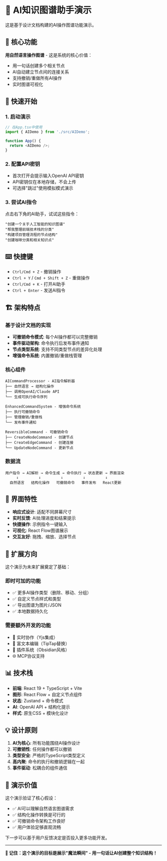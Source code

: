 # 🤖 AI知识图谱助手演示

这是基于设计文档构建的AI操作图谱功能演示。

## 🎯 核心功能

**用自然语言操作图谱** - 这是系统的核心价值：

- 用一句话创建多个相关节点
- AI自动建立节点间的连接关系
- 支持撤销/重做所有AI操作
- 实时图谱可视化

## 🚀 快速开始

### 1. 启动演示

```typescript
// 在App.tsx中使用
import { AIDemo } from './src/AIDemo';

function App() {
  return <AIDemo />;
}
```

### 2. 配置API密钥

- 首次打开会提示输入OpenAI API密钥
- API密钥仅在本地存储，不会上传
- 可选择"跳过"使用模拟模式演示

### 3. 尝试AI指令

点击右下角的AI助手，试试这些指令：

```
"创建一个关于人工智能的知识图谱"
"帮我整理前端技术栈的分类"
"构建项目管理流程的节点结构"
"创建咖啡分类和相关知识点"
```

## ⌨️ 快捷键

- `Ctrl/Cmd + Z` - 撤销操作
- `Ctrl + Y` / `Cmd + Shift + Z` - 重做操作  
- `Ctrl/Cmd + K` - 打开AI助手
- `Ctrl + Enter` - 发送AI指令

## 🏗️ 架构特点

### 基于设计文档的实现

- **可撤销命令模式**: 每个AI操作都可以完整撤销
- **事件驱动架构**: 命令执行后发布事件通知
- **节点类型系统**: 支持不同类型节点的差异化处理
- **增强命令系统**: 内置撤销/重做栈管理

### 核心组件

```
AICommandProcessor - AI指令解析器
├── 自然语言 → 结构化操作
├── 调用OpenAI/Claude API
└── 生成可执行命令序列

EnhancedCommandSystem - 增强命令系统  
├── 执行可撤销命令
├── 管理撤销/重做栈
└── 发布事件通知

ReversibleCommand - 可撤销命令
├── CreateNodeCommand - 创建节点
├── CreateEdgeCommand - 创建连接
└── UpdateNodeCommand - 更新节点
```

### 数据流

```
用户指令 → AI解析 → 命令生成 → 命令执行 → 状态更新 → 界面渲染
     ↓         ↓         ↓         ↓         ↓
  自然语言   结构化操作   可撤销命令   事件发布   React更新
```

## 🎨 界面特性

- **响应式设计**: 适配不同屏幕尺寸
- **实时反馈**: AI处理进度和结果提示
- **快捷操作**: 示例指令一键输入
- **可视化**: React Flow图谱展示
- **交互友好**: 拖拽、缩放、选择节点

## 🔧 扩展方向

这个演示为未来扩展奠定了基础：

### 即时可加的功能
- ✅ 更多AI操作类型（删除、移动、分组）
- ✅ 自定义节点样式和类型
- ✅ 导出图谱为图片/JSON
- ✅ 本地数据持久化

### 需要额外开发的功能  
- 🔄 实时协作（Yjs集成）
- 📝 富文本编辑（TipTap替换）
- 🔌 插件系统（Obsidian风格）
- 🌐 MCP协议支持

## 📊 技术栈

- **前端**: React 19 + TypeScript + Vite
- **图形**: React Flow + 自定义节点组件
- **状态**: Zustand + 命令模式
- **AI**: OpenAI API + 结构化提示
- **样式**: 原生CSS + 模块化设计

## 💡 设计原则

1. **AI为核心**: 所有功能围绕AI操作设计
2. **可撤销性**: 任何操作都可以撤销
3. **类型安全**: 严格的TypeScript类型定义
4. **高内聚**: 命令的执行和撤销逻辑在一起
5. **事件驱动**: 松耦合的组件通信

## 🚦 演示价值

这个演示验证了核心假设：

- ✅ AI可以理解自然语言图谱需求
- ✅ 结构化操作转换是可行的  
- ✅ 可撤销命令架构工作良好
- ✅ 用户体验足够直观流畅

下一步可以基于用户反馈决定是否投入更多功能开发。

---

**🎯 记住：这个演示的目标是展示"魔法瞬间" - 用一句话让AI创建整个知识结构！**
